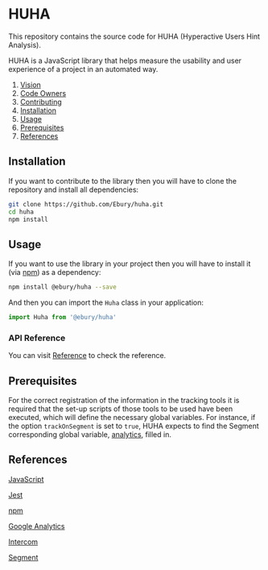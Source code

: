 # HUHA

This repository contains the source code for HUHA (Hyperactive Users Hint Analysis).

HUHA is a JavaScript library that helps measure the usability and user experience of a project in an automated way.

1. [Vision](VISION.md)
1. [Code Owners](CODEOWNERS)
1. [Contributing](CONTRIBUTING.md)
1. [Installation](#installation)
1. [Usage](#usage)
1. [Prerequisites](#prerequisites)
1. [References](#references)

## Installation

If you want to contribute to the library then you will have to clone the repository and install all dependencies:

```sh
git clone https://github.com/Ebury/huha.git
cd huha
npm install
```

## Usage

If you want to use the library in your project then you will have to install it (via [npm](https://www.npmjs.com/package/@ebury/huha)) as a dependency:

```sh
npm install @ebury/huha --save
```

And then you can import the `Huha` class in your application:

```javascript
import Huha from '@ebury/huha'
```

### API Reference

You can visit [Reference](REFERENCE.md) to check the reference.

## Prerequisites

For the correct registration of the information in the tracking tools it is required that the set-up scripts of those tools to be used have been executed, which will define the necessary global variables. For instance, if the option `trackOnSegment` is set to `true`, HUHA expects to find the Segment corresponding global variable,  [analytics](https://segment.com/docs/connections/sources/catalog/libraries/website/javascript/quickstart/), filled in.

## References

[JavaScript](https://developer.mozilla.org/en-US/docs/Web/JavaScript)

[Jest](https://jestjs.io/)

[npm](https://www.npmjs.com/)

[Google Analytics](https://analytics.google.com/analytics/web/)

[Intercom](https://www.intercom.com/)

[Segment](https://segment.com/)
